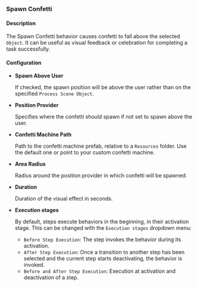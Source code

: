 ### Spawn Confetti

#### Description

The Spawn Confetti behavior causes confetti to fall above the selected `Object`. It can be useful as visual feedback or
celebration for completing a task successfully.

#### Configuration

- **Spawn Above User**

  If checked, the spawn position will be above the user rather than on the specified `Process Scene Object`.


- **Position Provider**

  Specifies where the confetti should spawn if not set to spawn above the user.

- **Confetti Machine Path**

  Path to the confetti machine prefab, relative to a `Resources` folder. Use the default one or point to your custom
  confetti machine.

- **Area Radius**

  Radius around the position provider in which confetti will be spawned.

- **Duration**

  Duration of the visual effect in seconds.

- **Execution stages**

  By default, steps execute behaviors in the beginning, in their activation stage. This can be changed with the
  `Execution stages` dropdown menu:

    - `Before Step Execution`: The step invokes the behavior during its activation.
    - `After Step Execution`: Once a transition to another step has been selected and the current step starts
      deactivating, the behavior is invoked.
    - `Before and After Step Execution`: Execution at activation and deactivation of a step.
